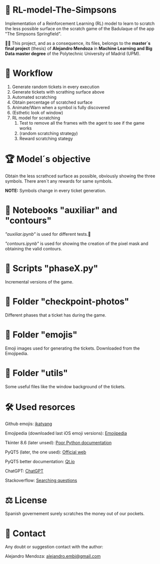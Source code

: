 # 🤖 RL-model-The-Simpsons
Implementation of a Reinforcement Learning (RL) model to learn to scratch the less possible surface on the scratch game of the Badulaque of the app "The Simpsons Springfield".

🙋‍♂️ This project, and as a consequence, its files, belongs to the **master´s final project** (thesis) of **Alejandro Mendoza** in **Machine Learning and Big Data master degree** of the Polytechnic University of Madrid (UPM).

# 🧭 Workflow
1. Generate random tickets in every execution
2. Generate tickets with scrathing surface above
3. Automated scratching
4. Obtain percentage of scratched surface 
5. Animate/Warn when a symbol is fully discovered
6. (Esthetic look of window)
7. RL model for scratching
   1. Test to remove all the frames with the agent to see if the game works
   2. (random scratching strategy)
   3. Reward scratching stategy

# 🏆 Model´s objective
Obtain the less scrathced surface as possible, obviously showing the three symbols. There aren´t any rewards for same symbols.

**NOTE:** Symbols change in every ticket generation.

# 📘 Notebooks "auxiliar" and "contours"
*"auxiliar.ipynb"* is used for different tests.📜

*"contours.ipynb"* is used for showing the creation of the pixel mask and obtaining the valid contours.

# 📜 Scripts "phaseX.py"
Incremental versions of the game. 

# 📂 Folder "checkpoint-photos"
Different phases that a ticket has during the game.

# 📂 Folder "emojis"
Emoji images used for generating the tickets. Downloaded from the Emojipedia.

# 📂 Folder "utils"
Some useful files like the window background of the tickets.

# 🛠️ Used resorces
Github emojis: [ikatyang](https://github.com/ikatyang/emoji-cheat-sheet)

Emojipedia (downloaded last iOS emoji versions): [Emojipedia](https://emojipedia.org/)

Tkinter 8.6 (later unsed): [Poor Python documentation](https://docs.python.org/3.11/library/tkinter.html)

PyQT5 (later, the one used): [Official web](https://www.riverbankcomputing.com/static/Docs/PyQt5/)

PyQT5 better documentation: [Qt.io](https://doc.qt.io/qt-5/classes.html) 

ChatGPT: [ChatGPT](https://chatgpt.com/)

Stackoverflow: [Searching questions](https://stackoverflow.com/)

# ⚖️ License 
Spanish governement surely scratches the money out of our pockets.

# 👤 Contact
Any doubt or suggestion contact with the author:

Alejandro Mendoza: alejandro.embi@gmail.com 
